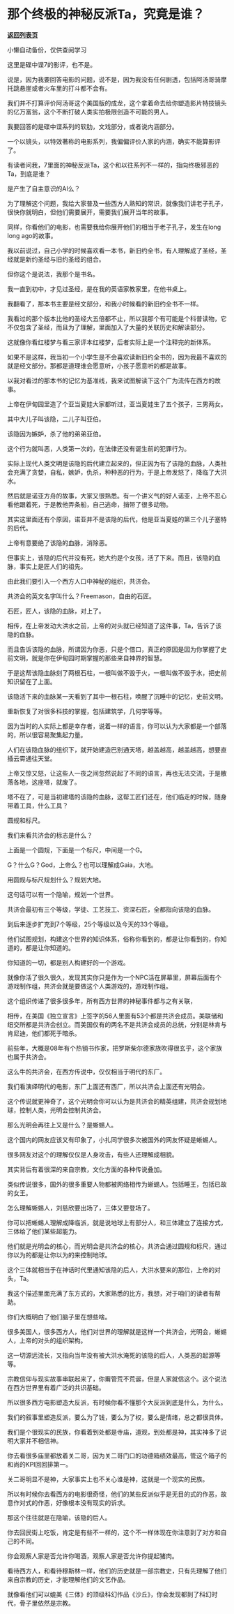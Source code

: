 # 那个终极的神秘反派Ta，究竟是谁？

[**返回列表页**](/gzh/记忆承载)

小懒自动备份，仅供查阅学习

这里是碟中谍7的影评，也不是。  

说是，因为我要回答电影的问题，说不是，因为我没有任何剧透，包括阿汤哥骑摩托跳悬崖或者火车里的打斗都不会有。  

我们并不打算评价阿汤哥这个美国版的成龙，这个拿着命去给你塑造影片特技镜头的亿万富翁，这个不断打破人类实拍极限创造不可能的男人。  

我要回答的是碟中谍系列的软肋，文戏部分，或者说内涵部分。

一个以镜头，以特效著称的电影系列，我偏偏评价人家的内涵，确实不能算影评了。  

有读者问我，7里面的神秘反派Ta，这个和以往系列不一样的，指向终极邪恶的Ta，到底是谁？  

是产生了自主意识的AI么？

为了理解这个问题，我给大家普及一些西方人熟知的常识，就像我们讲老子孔子，很快你就明白，但他们需要展开，需要我们展开当年的故事。  

同样，你看他们的电影，也需要我给你展开他们的相当于老子孔子，发生在long long ago的故事。

我以前说过，自己小学的时候喜欢看一本书，新旧约全书，有人理解成了圣经，圣经就是新约圣经与旧约圣经的组合。  

但你这个是说法，我那个是书名。  

我一直到初中，才见过圣经，是在我的英语家教家里，在他书桌上。  

我翻看了，那本书主要是经文部分，和我小时候看的新旧约全书不一样。  

我看过的那个版本比他的圣经大五倍都不止，所以我那个有可能是个科普读物，它不仅包含了圣经，而且为了理解，里面加入了大量的关联历史和解读部分。  

这就像你看红楼梦与看三家评本红楼梦，后者实际上是一个注释完的新体系。  

如果不是这样，我当初一个小学生是不会喜欢读新旧约全书的，因为我最不喜欢的就是经文部分。那都是道理谁会愿意听，小孩子愿意听的都是故事。

以我对看过的那本书的记忆为基准线，我来试图解读下这个广为流传在西方的故事。  

上帝在伊甸园里造了个亚当夏娃大家都听过，亚当夏娃生了五个孩子，三男两女。

其中大儿子叫该隐，二儿子叫亚伯。

该隐因为嫉妒，杀了他的弟弟亚伯。

这个行为就叫恶，人类第一次的，在法律还没有诞生前的犯罪行为。  

实际上现代人类文明是该隐的后代建立起来的，但正因为有了该隐的血脉，人类社会充满了贪婪，自私，嫉妒，仇杀，种种恶的行为，于是上帝发怒了，降临了大洪水。  

然后就是诺亚方舟的故事，大家又很熟悉。有一个讲义气的好人诺亚，上帝不忍心看他跟着死，于是教他弄条船，自己逃命，捎带了很多动物。  

其实这里面还有个原因，诺亚并不是该隐的后代，他是亚当夏娃的第三个儿子塞特的后代。  

上帝有意要绝了该隐的血脉，消除恶。

但事实上，该隐的后代并没有死，她大约是个女孩，活了下来。而且，该隐的血脉，事实上是匠人们的祖先。

由此我们要引入一个西方人口中神秘的组织，共济会。

共济会的英文名字叫什么？Freemason，自由的石匠。

石匠，匠人，该隐的血脉，对上了。  

相传，在上帝发动大洪水之前，上帝的对头就已经知道了这件事，Ta，告诉了该隐的血脉。

而且告诉该隐的血脉，所谓因为你恶，只是个借口，真正的原因是因为你掌握了史前文明，就是你在伊甸园时期掌握的那些来自神界的智慧。  

于是这帮该隐血脉刻了两根石柱，一根叫做不毁于火，一根叫做不毁于水，把史前知识留在了上面。  

该隐活下来的血脉某一天看到了其中一根石柱，唤醒了沉睡中的记忆，史前文明。  

重新恢复了对很多科技的掌握，包括建筑学，几何学等等。  

因为当时的人实际上都是幸存者，说着一样的语言，你可以认为大家都是一个部落的，所以很容易聚集起力量。  

人们在该隐血脉的组织下，就开始建造巴别通天塔，越盖越高，越盖越高，想要直插云霄通往天堂。

上帝又惊又怒，让这些人一夜之间忽然说起了不同的语言，再也无法交流，于是散落各地，这座塔，就废了。

塔不在了，可是当初建塔的该隐的血脉，这帮工匠们还在，他们临走的时候，随身带着工具，什么工具？

圆规和标尺。  

我们来看共济会的标志是什么？  

上面是一个圆规，下面是一个标尺，中间是一个G。  

G？什么G？God，上帝么？也可以理解成Gaia，大地。  

用圆规与标尺规划什么？规划大地。  

这句话可以有一个隐喻，规划一个世界。

共济会最初有三个等级，学徒、工艺技工、资深石匠，全都指向该隐的血脉。

到后来逐步扩充到7个等级，25个等级以及今天的33个等级。  

他们试图规划，构建这个世界的知识体系，俗称你看到的，都是让你看到的，你知道的，都是让你知道的。  

你知道的一切，都是别人构建好的一个游戏。  

就像你活了很久很久，发现其实你只是作为一个NPC活在屏幕里，屏幕后面有个游戏制作组，共济会就是要做这个人类游戏的，游戏制作组。  

这个组织传递了很多很多年，所有西方世界的神秘事件都与之有关联，  

相传，在美国《独立宣言》上签字的56人里面有53个都是共济会成员。美联储和纽交所都是共济会创立。而美国仅有的两名不是共济会成员的总统，分别是林肯与肯尼迪，他们都死于暗杀。

前些年，大概是08年有个热销书作家，把罗斯柴尔德家族吹得很玄乎，这个家族也属于共济会。

这么牛的共济会，在西方传说中，仅仅相当于明代的东厂。  

我们看演绎明代的电影，东厂上面还有西厂，所以共济会上面还有光明会。

这个传说就更神奇了，这个光明会你可以认为是共济会的精英组建，共济会规划地球，控制人类，光明会控制共济会。  

那么光明会再往上又是什么？是蜥蜴人。  

这个国内的网友应该又有印象了，小扎同学很多次被国外的网友怀疑是蜥蜴人。  

很多网友对这个的理解仅仅是人身攻击，有些人还理解成相貌。

其实背后有着很深的来自宗教，文化方面的各种传说叠加。

类似传说很多，国外的很多重要人物都被网络相传为蜥蜴人。包括睡王，包括已故的女王。

怎么理解蜥蜴人，刘慈欣要出场了，三体又要登场了。  

你可以把蜥蜴人理解成降临派，就是说地球上有部分人，和三体建立了连接方式，三体给了他们某些超能力。  

他们就是光明会的核心，而光明会是共济会的核心，共济会通过圆规和标尺，通过你以为的都是让你以为的来控制地球。

这个三体就相当于在神话时代里通知该隐的后人，大洪水要来的那位，上帝的对头，Ta。  

我这个描述里面充满了东方式的，大家熟悉的比方，我想，对于咱们的读者有帮助。

你们大概明白了他们脑子里在想些啥。  

很多美国人，很多西方人，他们对世界的理解就是这样一个共济会，光明会，蜥蜴人，上帝的对头的组织架构。  

这一切源远流长，又指向当年没有被大洪水淹死的该隐的后人，人类恶的起源等等。

宗教信仰与现实故事串联起来了，你甭管荒不荒诞，但是人家就信这个。这个说法在西方世界里有着广泛的共识基础。

所以很多西方电影塑造大反派，有时候你看不懂那个大反派到底是什么，为什么。  

我们的叙事里塑造反派，要么为了钱，要么为了权，要么是情绪，总之都很具体。  

我们是个很现实的民族，你看着到处都是寺庙，道观，到处都是神，其实神多了说明大家并不相信神。  

你去看很多庙里都放着关二哥，因为关二哥门口的功德箱绩效最高，管这个箱子的和尚的KPI回回排第一。  

关二哥明显不是神，大家事实上也不关心谁是神，这就是一个现实的民族。  

所以有时候你去看西方的电影很奇怪，他们的某些反派似乎是无目的式的作恶，故意作对式的作恶，好像根本没有现实的诉求。

那这个往往就是在隐喻，该隐的后人。  

你去回民街上吃饭，肯定是有些不一样的，这个不一样体现在你注意到了对方和自己的不同。  

你会观察人家是否允许你喝酒，观察人家是否允许你提起猪肉。

看待西方人，和看待穆斯林一样，他们的历史就是一部宗教史，只有先理解了他们来自宗教的历史，才能理解他们的文艺作品。

就像看他们可以媲美《三体》的顶级科幻作品《沙丘》，你会发现都到了科幻时代，骨子里依然是宗教。

